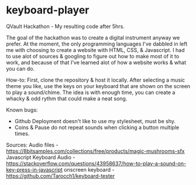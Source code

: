 # keyboard-player
QVault Hackathon - My resulting code after 5hrs.

The goal of the hackathon was to create a digital instrument anyway we prefer. At the moment, the only programming languages I've dabbled in left me with choosing to create a website with HTML, CSS, & Javascript. I had to use alot of sources & googling to figure out how to make most of it to work, and because of that I've learned alot of how a website works & what you can do.

How-to: First, clone the repository & host it locally. After selecting a music theme you like, use the keys on your keyboard that are shown on the screen to play a sound/chime. The idea is with enough time, you can create a whacky & odd rythm that could make a neat song.

Known bugs: 
- Github Deployment doesn't like to use my stylesheet, must be shy.
- Coins & Pause do not repeat sounds when clicking a button multiple times.

Sources:
Audio files - https://8bitsamples.com/collections/free/products/magic-mushrooms-sfx
Javascript Keyboard Audio - https://stackoverflow.com/questions/43958637/how-to-play-a-sound-on-key-press-in-javascript
onscreen keyboard - https://github.com/Tarocch1/keyboard-tester